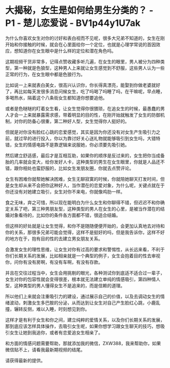 # 大揭秘，女生是如何给男生分类的？ - P1 - 楚儿恋爱说 - BV1p44y1U7ak

为什么你喜欢女生对你的讨好和表白视而不见呢，很多大兄弟不知道的，女生在刚开始和你接触的时候，就会在心里面给你一个定位，也就是心理学常说的首因效应，想知道你在女生眼中是什么样的定位和潜在角色吗。

这期视频干货非常多，记得点赞收藏多听几遍，在女生的眼里，男人被分为四种类型，第一种就是色狼型，这种男人上来就让女生感觉到不舒服，这些男人认为一些正常的行为，在女生眼中都是色狼行为。

比如说一上来就表白美女，很高兴认识你，你长得真漂亮，能娶到你做老婆就好了，再比如每天发很多消息问候女生，吃了吗喝了吗睡了吗，在干嘛呢，早点睡，多喝热水，隔着这个八条街女生都知道你想要追他。

或者是色瞇瞇的盯着女生看，让女生觉得你很猥琐，在追女生的时候，最愚蠢的男人才会一上来就暴露需求感，带着明显的目的性，在刚开始就触发了女生的防御机制，对你的防备心很重，第二种好人型，女生觉得你人挺好的。

但就是对你没有脸红心跳的恋爱感觉，其实是因为你还没有对女生产生吸引力之前，就过早的进行投入，你以为靠讨好关心送礼物就能够吸引到女生吗，大错特错，女生的情感电路不是靠逻辑来说服她，你必须要先吸引她。

然后建立舒适感，最后才是互相互助，如果你的顺序是反过来的，女生把你当成备胎的几率就会变大，给你发好人卡，这种类型的男生在女生眼里，你就是人品还不错，跟你相处也蛮舒服的，比如女生发朋友圈，你就去点赞评论。

女生有困难你就帮她解决困难，女生无聊寂寞的时候，你就陪她聊天打发时间，但是女生却从来不会把你这种好人，当作潜在的恋爱对象，为什么呢，关键点就在于你还没有对她建立吸引，女生对你不来电，你就像鸡肋一样。

食之无味，弃之可惜，所以现在能明白为什么女生和你聊得不错，但迟迟不和你确定关系了吧，第三种男朋友型，这种类型的男人在女生的心里，是被当作潜在的结婚对象看待的，比如你的条件各方面都不错，很适合结婚。

但这样的好处就是让女生觉得，和你不是随随便便开始的，会更加认真地去对待和你的关系，那很多兄弟可能会觉得，这样不是挺好的吗，但是我告诉你，这样不好的地方在于，抱有目的性的去建立男女朋友关系。

会激发女生的理性思维，让女生对你有过高的要求和警惕性，从长远来看，不利于你们长期关系的发展，比如相亲就是一个典型的例子，女生会抱着目的性去审视你，问你有没有房啊，有没有车啊，有没有存款。

并且在交往过程当中，女生会用挑剔的眼光，各种测试你到底适不适合过一辈子，女生对你的包容性就会变得很差，根本就无法建立单纯的情感吸引，第四种情人型，这种类型的男人懂得女生不是追来的，而是信赖的道理。

所以他们上来就会注重吸引力的建设，通过展示自己的价值，以及去调动女生的情绪波动，刺激女生多巴胺的分泌，从而达到让女生对自己产生脸红心跳，小鹿乱撞，辗转反侧，难以入睡，时刻想见到你。

这样才是有利于女生和你之间，建立纯粹的爱情关系，以及你们长期关系的发展，那到底应该怎样具体操作，去吸引女生呢，如果你想学习跟女生聊天的技巧，想吸引女生让她到我追你，或者有恋爱追女生相亲了。

和方面的情感问题需要帮助，那就添加我的微信，ZXW388，我来帮助你，如果微信贴不上，请看我最新期视频的结尾。

请获得最新的提供。